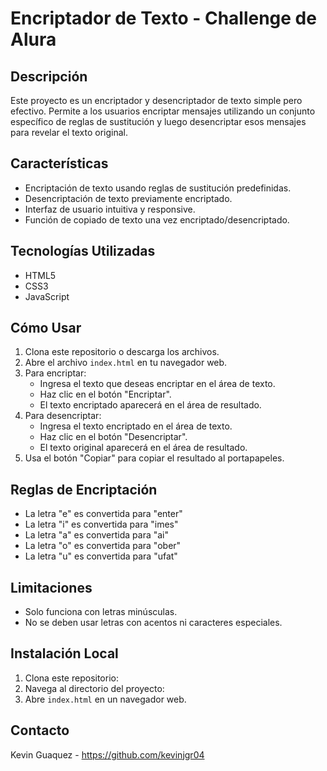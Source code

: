 # Encriptador de Texto - Challenge de Alura

## Descripción
Este proyecto es un encriptador y desencriptador de texto simple pero efectivo. Permite a los usuarios encriptar mensajes utilizando un conjunto específico de reglas de sustitución y luego desencriptar esos mensajes para revelar el texto original.

## Características
- Encriptación de texto usando reglas de sustitución predefinidas.
- Desencriptación de texto previamente encriptado.
- Interfaz de usuario intuitiva y responsive.
- Función de copiado de texto una vez encriptado/desencriptado.

## Tecnologías Utilizadas
- HTML5
- CSS3
- JavaScript

## Cómo Usar
1. Clona este repositorio o descarga los archivos.
2. Abre el archivo `index.html` en tu navegador web.
3. Para encriptar:
   - Ingresa el texto que deseas encriptar en el área de texto.
   - Haz clic en el botón "Encriptar".
   - El texto encriptado aparecerá en el área de resultado.
4. Para desencriptar:
   - Ingresa el texto encriptado en el área de texto.
   - Haz clic en el botón "Desencriptar".
   - El texto original aparecerá en el área de resultado.
5. Usa el botón "Copiar" para copiar el resultado al portapapeles.

## Reglas de Encriptación
- La letra "e" es convertida para "enter"
- La letra "i" es convertida para "imes"
- La letra "a" es convertida para "ai"
- La letra "o" es convertida para "ober"
- La letra "u" es convertida para "ufat"

## Limitaciones
- Solo funciona con letras minúsculas.
- No se deben usar letras con acentos ni caracteres especiales.

## Instalación Local
1. Clona este repositorio:
2. Navega al directorio del proyecto:
3. Abre `index.html` en un navegador web.

## Contacto
Kevin Guaquez - https://github.com/kevinjgr04
